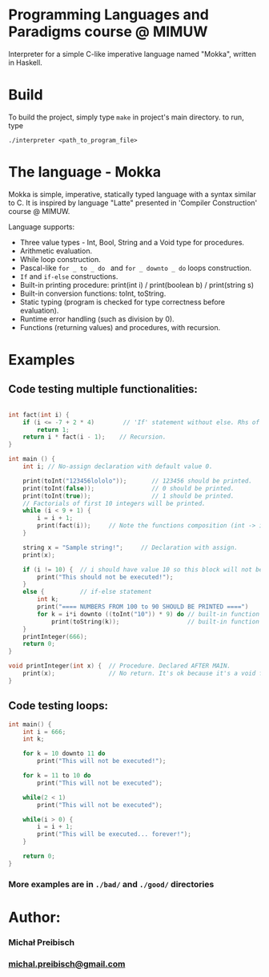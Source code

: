 # Programming Languages and Paradigms course @ MIMUW

Interpreter for a simple C-like imperative language named "Mokka", written in Haskell.

# Build

To build the project, simply type `make` in project's main directory.
to run, type
```
./interpreter <path_to_program_file>
```

# The language - Mokka

Mokka is simple, imperative, statically typed language with a syntax similar to C.
It is inspired by language "Latte" presented in 'Compiler Construction' course @ MIMUW.

Language supports:

- Three value types -  Int, Bool, String   and a Void type for procedures.
- Arithmetic evaluation.
- While loop construction.
- Pascal-like  `for _ to _ do ` and `for _ downto _ do`  loops construction.
- `If` and `if-else` constructions.
- Built-in printing procedure:  print(int i) / print(boolean b) / print(string s)
- Built-in conversion functions:  toInt, toString.
- Static typing (program is checked for type correctness before evaluation).
- Runtime error handling (such as division by 0).
- Functions (returning values) and procedures,  with recursion.


# Examples


## Code testing multiple functionalities:

```c++

int fact(int i) {
    if (i <= -7 + 2 * 4)        // 'If' statement without else. Rhs of "<=" evaluates to 1
        return 1;
	return i * fact(i - 1);    // Recursion.
}

int main () {
    int i; // No-assign declaration with default value 0.

    print(toInt("123456lololo"));       // 123456 should be printed.
    print(toInt(false));                // 0 should be printed.
    print(toInt(true));                 // 1 should be printed.
    // Factorials of first 10 integers will be printed.
    while (i < 9 + 1) {
        i = i + 1;
        print(fact(i));     // Note the functions composition (int -> int -> IO).
    }

    string x = "Sample string!";     // Declaration with assign.
    print(x);

    if (i != 10) {  // i should have value 10 so this block will not be executed
        print("This should not be executed!");
    }
    else { 		    // if-else statement
        int k;
        print("==== NUMBERS FROM 100 to 90 SHOULD BE PRINTED ====")
        for k = i*i downto ((toInt("10")) * 9) do // built-in function (String -> Int)
            print(toString(k));                   // built-in function (Int -> String)
    }
    printInteger(666);
    return 0;
}

void printInteger(int x) {	// Procedure. Declared AFTER MAIN.
    print(x);               // No return. It's ok because it's a void function.
}

```

## Code testing loops:

```c++
int main() {
    int i = 666;
    int k;

    for k = 10 downto 11 do
        print("This will not be executed!");

    for k = 11 to 10 do
        print("This will not be executed");

    while(2 < 1)
        print("This will not be executed");

    while(i > 0) {
        i = i + 1;
        print("This will be executed... forever!");
    }

	return 0;
}

```

### More examples are in `./bad/` and `./good/` directories


# Author:

### Michał Preibisch
### michal.preibisch@gmail.com
